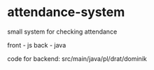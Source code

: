 # attendance-system

small system for checking attendance

front - js
back - java

code for backend: src/main/java/pl/drat/dominik
